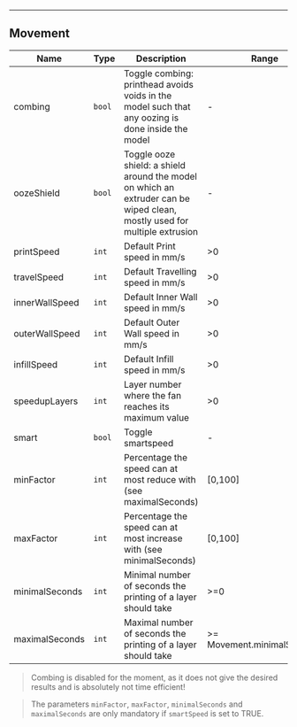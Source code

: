 ---
## Movement
| Name | Type | Description | Range | Default |
| ----- | -----| ------------| ------| --------|
| combing | <code>bool</code>| Toggle combing: printhead avoids voids in the model such that any oozing is done inside the model | - | FALSE |
| oozeShield | <code>bool</code>| Toggle ooze shield: a shield around the model on which an extruder can be wiped clean, mostly used for multiple extrusion | - | FALSE |
| printSpeed| <code>int</code>| Default Print speed in mm/s | >0 | 60 |
| travelSpeed| <code>int</code>| Default Travelling speed in mm/s | >0 | 80 |
| innerWallSpeed| <code>int</code>| Default Inner Wall speed in mm/s | >0 | 50 |
| outerWallSpeed| <code>int</code>|  Default Outer Wall speed in mm/s | >0 | 40 |
| infillSpeed | <code>int</code>|  Default Infill speed in mm/s | >0 | 60 |
| speedupLayers | <code>int</code>| Layer number where the fan reaches its maximum value | >0 | 10|
| smart | `bool` | Toggle smartspeed | - | FALSE |
| minFactor | `int` | Percentage the speed can at most reduce with (see maximalSeconds) | [0,100] | 60 |
| maxFactor | `int` | Percentage the speed can at most increase with (see minimalSeconds) | [0,100] | 0 |
| minimalSeconds | `int` | Minimal number of seconds the printing of a layer should take | >=0 | 20 |
| maximalSeconds | `int` | Maximal number of seconds the printing of a layer should take | >= Movement.minimalSeconds | 25 |

> Combing is disabled for the moment, as it does not give the desired results and is absolutely not time efficient!

> The parameters `minFactor`, `maxFactor`, `minimalSeconds` and `maximalSeconds` are only mandatory if `smartSpeed` is set to TRUE.
